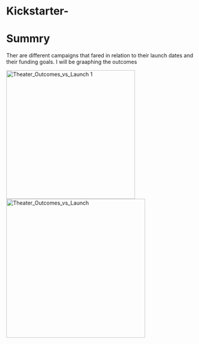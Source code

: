 # Kickstarter-
# Summry 
 Ther are different campaigns that  fared in relation to their launch dates and their funding goals. I will be graaphing the outcomes
 
<img width="341" alt="Theater_Outcomes_vs_Launch 1" src="https://user-images.githubusercontent.com/109318020/186756565-61fa261e-925e-4e51-b057-0e59388e144c.png">
<img width="368" alt="Theater_Outcomes_vs_Launch" src="https://user-images.githubusercontent.com/109318020/186757148-ae554c90-1239-453e-8c3e-34db7724f385.png">

